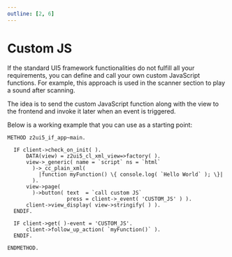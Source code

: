 ```yaml
---
outline: [2, 6]
---
```

# Custom JS

If the standard UI5 framework functionalities do not fulfill all your requirements, you can define and call your own custom JavaScript functions. For example, this approach is used in the scanner section to play a sound after scanning.

The idea is to send the custom JavaScript function along with the view to the frontend and invoke it later when an event is triggered.

Below is a working example that you can use as a starting point:

```abap
METHOD z2ui5_if_app~main.

  IF client->check_on_init( ).
      DATA(view) = z2ui5_cl_xml_view=>factory( ).
      view->_generic( name = `script` ns = `html` 
        )->_cc_plain_xml(
          |function myFunction() \{ console.log( `Hello World` ); \}| 
        ).
      view->page( 
        )->button( text  = `call custom JS`
                   press = client->_event( 'CUSTOM_JS' ) ).
      client->view_display( view->stringify( ) ).
  ENDIF.

  IF client->get( )-event = 'CUSTOM_JS'.
      client->follow_up_action( `myFunction()` ).
  ENDIF.

ENDMETHOD.
```